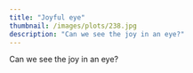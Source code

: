 ```yaml
---
title: "Joyful eye"
thumbnail: /images/plots/238.jpg
description: "Can we see the joy in an eye?"
---
```


Can we see the joy in an eye?